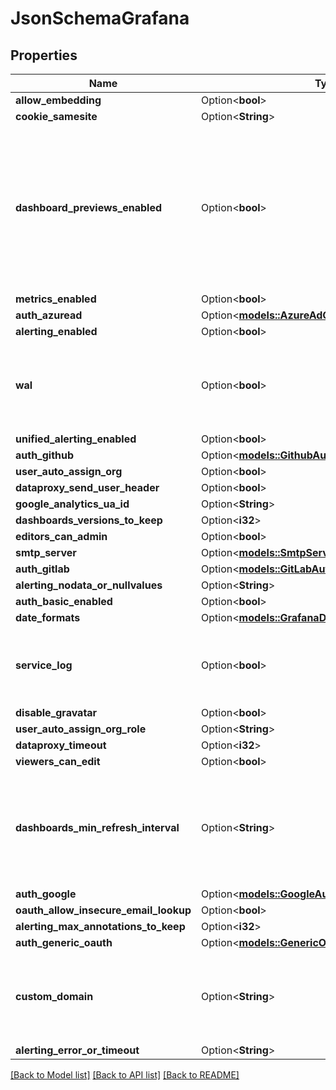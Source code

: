 # JsonSchemaGrafana

## Properties

Name | Type | Description | Notes
------------ | ------------- | ------------- | -------------
**allow_embedding** | Option<**bool**> |  | [optional]
**cookie_samesite** | Option<**String**> |  | [optional]
**dashboard_previews_enabled** | Option<**bool**> | This feature is new in Grafana 9 and is quite resource intensive. It may cause low-end plans to work more slowly while the dashboard previews are rendering. | [optional]
**metrics_enabled** | Option<**bool**> |  | [optional]
**auth_azuread** | Option<[**models::AzureAdOAuthIntegration**](Azure_AD_OAuth_integration.md)> |  | [optional]
**alerting_enabled** | Option<**bool**> |  | [optional]
**wal** | Option<**bool**> | Setting to enable/disable Write-Ahead Logging. The default value is false (disabled). | [optional]
**unified_alerting_enabled** | Option<**bool**> |  | [optional]
**auth_github** | Option<[**models::GithubAuthIntegration**](Github_Auth_integration.md)> |  | [optional]
**user_auto_assign_org** | Option<**bool**> |  | [optional]
**dataproxy_send_user_header** | Option<**bool**> |  | [optional]
**google_analytics_ua_id** | Option<**String**> |  | [optional]
**dashboards_versions_to_keep** | Option<**i32**> |  | [optional]
**editors_can_admin** | Option<**bool**> |  | [optional]
**smtp_server** | Option<[**models::SmtpServerSettings**](SMTP_server_settings.md)> |  | [optional]
**auth_gitlab** | Option<[**models::GitLabAuthIntegration**](GitLab_Auth_integration.md)> |  | [optional]
**alerting_nodata_or_nullvalues** | Option<**String**> |  | [optional]
**auth_basic_enabled** | Option<**bool**> |  | [optional]
**date_formats** | Option<[**models::GrafanaDateFormatSpecifications**](Grafana_date_format_specifications.md)> |  | [optional]
**service_log** | Option<**bool**> | Store logs for the service so that they are available in the HTTP API and console. | [optional]
**disable_gravatar** | Option<**bool**> |  | [optional]
**user_auto_assign_org_role** | Option<**String**> |  | [optional]
**dataproxy_timeout** | Option<**i32**> |  | [optional]
**viewers_can_edit** | Option<**bool**> |  | [optional]
**dashboards_min_refresh_interval** | Option<**String**> | Signed sequence of decimal numbers, followed by a unit suffix (ms, s, m, h, d), e.g. 30s, 1h | [optional]
**auth_google** | Option<[**models::GoogleAuthIntegration**](Google_Auth_integration.md)> |  | [optional]
**oauth_allow_insecure_email_lookup** | Option<**bool**> |  | [optional]
**alerting_max_annotations_to_keep** | Option<**i32**> |  | [optional]
**auth_generic_oauth** | Option<[**models::GenericOAuthIntegration**](Generic_OAuth_integration.md)> |  | [optional]
**custom_domain** | Option<**String**> | Serve the web frontend using a custom CNAME pointing to the Aiven DNS name | [optional]
**alerting_error_or_timeout** | Option<**String**> |  | [optional]

[[Back to Model list]](../README.md#documentation-for-models) [[Back to API list]](../README.md#documentation-for-api-endpoints) [[Back to README]](../README.md)


